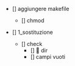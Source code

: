 - [] aggiungere makefile
    - [] chmod

- [] 1_sostituzione
    - [] check 
        - [] 📂 dir
        - [] campi vuoti